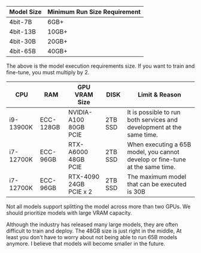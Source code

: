 
|Model Size |Minimum Run Size Requirement
|--|--
|4bit-7B |6GB+ 
|4bit-13B |10GB+ 
|4bit-30B |20GB+ 
|4bit-65B |40GB+ 

The above is the model execution requirements size. If you want to train and fine-tune, you must multiply by 2.

|CPU |RAM |GPU VRAM Size |DISK |Limit & Reason
|--|--|--|--|--
|i9-13900K |ECC-128GB |NVIDIA-A100 80GB PCIE|2TB SSD |It is possible to run both services and development at the same time.
|i7-12700K |ECC-96GB |RTX-A6000 48GB PCIE|2TB SSD |When executing a 65B model, you cannot develop or fine-tune at the same time. 
|i7-12700K |ECC-96GB |RTX-4090 24GB PCIE x 2|2TB SSD |The maximum model that can be executed is 30B

Not all models support splitting the model across more than two GPUs. We should prioritize models with large VRAM capacity.

Although the industry has released many large models, they are often difficult to train and deploy. The 48GB size is just right in the middle, At least you don't have to worry about not being able to run 65B models anymore. I believe that models will become smaller in the future.